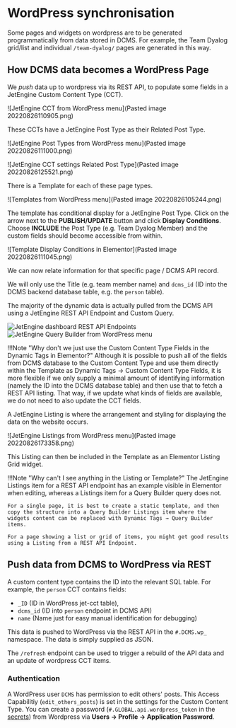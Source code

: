 # WordPress synchronisation
Some pages and widgets on wordpress are to be generated programmatically from data stored in DCMS. For example, the Team Dyalog grid/list and individual `/team-dyalog/` pages are generated in this way.

## How DCMS data becomes a WordPress Page
We *push* data up to wordpress via its REST API, to populate some fields in a JetEngine Custom Content Type (CCT). 

![JetEngine CCT from WordPress menu](Pasted image 20220826110905.png)


These CCTs have a JetEngine Post Type as their Related Post Type.

![JetEngine Post Types from WordPress menu](Pasted image 20220826111000.png)


![JetEngine CCT settings Related Post Type](Pasted image 20220826125521.png)


There is a Template for each of these page types.

![Templates from WordPress menu](Pasted image 20220826105244.png)


The template has conditional display for a JetEngine Post Type. Click on the arrow next to the **PUBLISH/UPDATE** button and click **Display Conditions**. Choose **INCLUDE** the Post Type (e.g. Team Dyalog Member) and the custom fields should become accessible from within. 

![Template Display Conditions in Elementor](Pasted image 20220826111045.png)

We can now relate information for that specific page / DCMS API record. 

We will only use the Title (e.g. team member name) and `dcms_id` (ID into the DCMS backend database table, e.g. the `person` table).

The majority of the dynamic data is actually pulled from the DCMS API using a JetEngine REST API Endpoint and Custom Query.

<div class="inline-img">
    <img alt="JetEngine dashboard REST API Endpoints" src="../Pasted image 20220826173203.png" />
    <img alt="JetEngine Query Builder from WordPress menu" src="../Pasted image 20220826173228.png" />
</div>

!!!Note "Why don't we just use the Custom Content Type Fields in the Dynamic Tags in Elementor?"
    Although it is possible to push all of the fields from DCMS database to the Custom Content Type and use them directly within the Template as Dynamic Tags → Custom Content Type Fields, it is more flexible if we only supply a minimal amount of identifying information (namely the ID into the DCMS database table) and then use that to fetch a REST API listing. That way, if we update what kinds of fields are available, we do not need to also update the CCT fields.

A JetEngine Listing is where the arrangement and styling for displaying the data on the website occurs.

![JetEngine Listings from WordPress menu](Pasted image 20220826173358.png)

This Listing can then be included in the Template as an Elementor Listing Grid widget.

!!!Note "Why can't I see anything in the Listing or Template?"
    The JetEngine Listings item for a REST API endpoint has an example visible in Elementor when editing, whereas a Listings item for a Query Builder query does not.

    For a single page, it is best to create a static template, and then copy the structure into a Query Builder Listings item where the widgets content can be replaced with Dynamic Tags → Query Builder items.

    For a page showing a list or grid of items, you might get good results using a Listing from a REST API Endpoint.

## Push data from DCMS to WordPress via REST
A custom content type contains the ID into the relevant SQL table. For example, the `person` CCT contains fields:

- `_ID` (ID in WordPress jet-cct table), 
- `dcms_id` (ID into `person` endpoint in DCMS API)
- `name` (Name just for easy manual identification for debugging)

This data is pushed to WordPress via the REST API in the `#.DCMS.wp_` namespace. The data is simply supplied as JSON.

The `/refresh` endpoint can be used to trigger a rebuild of the API data and an update of wordpress CCT items. 

### Authentication
A WordPress user `DCMS` has permission to edit others' posts. This Access Capabilitiy (`edit_others_posts`) is set in the settings for the Custom Content Type. You can create a password (`#.GLOBAL.api.wordpress_token` in the [secrets](secrets.md)) from Wordpress via **Users → Profile → Application Password**.

